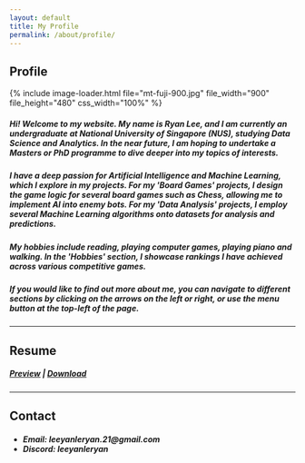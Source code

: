 ```yaml
---
layout: default
title: My Profile
permalink: /about/profile/
---
```


<div id="page-about" class="w3-main">
  <section id="profile" class="w3-container">
    <h2><b>Profile</b></h2>
    <div class="media-display">
      {% include image-loader.html file="mt-fuji-900.jpg" file_width="900" file_height="480" css_width="100%" %}
    </div>
    <h5 class="h5-text-gap">
      Hi! Welcome to my website. My name is Ryan Lee, and I am currently an undergraduate at National University of Singapore (NUS), studying
      Data Science and Analytics. In the near future, I am hoping to undertake a Masters or PhD programme to dive deeper into my topics of interests.
    </h5>
    <h5 class="h5-text-gap">
      I have a deep passion for Artificial Intelligence and Machine Learning, which I explore in my projects. For my 'Board Games' projects, I design the
      game logic for several board games such as Chess, allowing me to implement AI into enemy bots. For my 'Data Analysis' projects, I employ several 
      Machine Learning algorithms onto datasets for analysis and predictions.
    </h5>
    <h5 class="h5-text-gap">
      My hobbies include reading, playing computer games, playing piano and walking. In the 'Hobbies' section, I showcase rankings I have achieved 
      across various competitive games.
    </h5>
    <h5>
      If you would like to find out more about me, you can navigate to different sections by clicking on the arrows on the left or right, or use the
      menu button at the top-left of the page.
    </h5>
  </section>
  
  <hr class="hr-main-body">

  <section id="resume" class="w3-container">
    <h2><b>Resume</b></h2>
    <p><h5>
      <a href="/assets/pdf/resume.pdf" target="_blank" rel="noopener noreferrer">Preview</a> |
      <a href="/assets/pdf/resume.pdf" download>Download</a>
    </h5></p>
  </section>

  <hr class="hr-main-body">

  <section id="contact" class="w3-container">
    <h2><b>Contact</b></h2>
    <h5>
      <ul>
        <li>Email: leeyanleryan.21@gmail.com</li>
        <li>Discord: leeyanleryan</li>
      </ul>
    </h5>
  </section>
</div>
